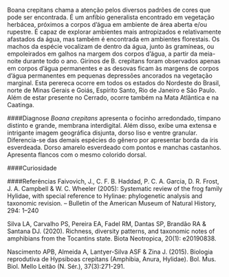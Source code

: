 ﻿Boana crepitans chama a atenção pelos diversos padrões de cores que pode ser encontrada. É um anfíbio generalista encontrado em vegetação herbácea, próximos a corpos d’água em ambiente de área aberta e/ou rupestre. É capaz de explorar ambientes mais antropizados e relativamente afastados da água, mas também é encontrada em ambientes florestais.
Os machos da espécie vocalizam de dentro da água, junto às gramíneas, ou empoleirados em galhos na margem dos corpos d’água, a partir da meia-noite durante todo o ano. Girinos de B. crepitans foram observados apenas em corpos d’água permanentes e as desovas ficam às margens de corpos d’água permanentes em pequenas depressões ancorados na vegetação marginal. Esta perereca ocorre em todos os estados do Nordeste do Brasil, norte de Minas Gerais e Goiás, Espírito Santo, Rio de Janeiro e São Paulo. Além de estar presente no Cerrado, ocorre também na Mata Atlântica e na Caatinga.




####Diagnose
*Boana crepitans* apresenta o focinho arredondado, tímpano distinto e grande, membrana interdigital. Além disso, exibe uma extensa e intrigante imagem geográfica disjunta, dorso liso e ventre granular. Diferencia-se das demais espécies do gênero por apresentar borda da íris esverdeada. Dorso amarelo esverdeado com pontos e manchas castanhos. Apresenta <glossario>flancos</glossario> com o mesmo colorido dorsal.


####Curiosidade


####Referências
Faivovich, J., C. F. B. Haddad, P. C. A. Garcia, D. R. Frost, J. A. Campbell & W. C. Wheeler (2005): Systematic review of the frog family Hylidae, with special reference to Hylinae: phylogenetic analysis and taxonomic revision. – Bulletin of the American Museum of Natural History, 294: 1–240


Silva LA, Carvalho PS, Pereira EA, Fadel RM, Dantas SP, Brandão RA & Santana DJ. (2020). Richness, diversity patterns, and taxonomic notes of amphibians from the Tocantins state. Biota Neotropica, 20(1): e20190838.


Nascimento APB, Almeida A, Lantyer-Silva ASF & Zina J. (2015). Biologia reprodutiva de Hypsiboas crepitans (Amphibia, Anura, Hylidae). Bol. Mus. Biol. Mello Leitão (N. Sér.), 37(3):271-291.